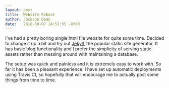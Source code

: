 ```yaml
---
layout: post
title:  Website Reboot
author: Jackson Dean
date:   2018-10-07 14:51:55 -0700
---
```


I've had a pretty boring single html file website for quite some time.
Decided to change it up a bit and try out [Jekyll](https://jekyllrb.com), the
popular static site generator. It has basic blog functionality and I prefer the simplicity of serving
static assets rather than messing around with maintaining a database.

The setup was quick and painless and it is extremely easy to work with. So
far it has been a pleasant experience. I have set up automatic deployments using
Travis CI, so hopefully that will encourage me to actually post some things
from time to time.
